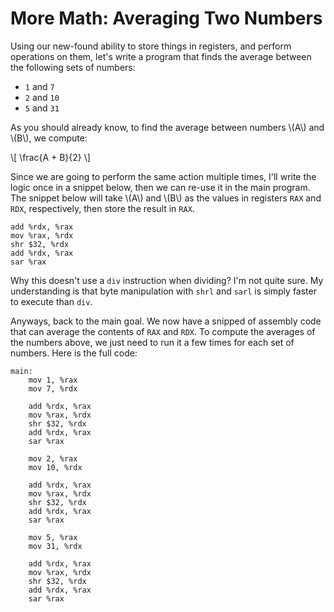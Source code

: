 # More Math: Averaging Two Numbers

Using our new-found ability to store things in registers, and perform operations on them, let's write a program that finds the average between the following sets of numbers:

- `1` and `7`
- `2` and `10`
- `5` and `31`

As you should already know, to find the average between numbers \\(A\\) and \\(B\\), we compute:

\\[
\frac{A + B}{2}
\\]

Since we are going to perform the same action multiple times, I'll write the logic once in a snippet below, then we can re-use it in the main program. The snippet below will take \\(A\\) and \\(B\\) as the values in registers `RAX` and `RDX`, respectively, then store the result in `RAX`.

```x86asm
add %rdx, %rax
mov %rax, %rdx
shr $32, %rdx
add %rdx, %rax
sar %rax
```

Why this doesn't use a `div` instruction when dividing? I'm not quite sure. My understanding is that byte manipulation with `shrl` and `sarl` is simply faster to execute than `div`.

Anyways, back to the main goal. We now have a snipped of assembly code that can average the contents of `RAX` and `RDX`. To compute the averages of the numbers above, we just need to run it a few times for each set of numbers. Here is the full code:

```x86asm
main:
    mov 1, %rax
    mov 7, %rdx

    add %rdx, %rax
    mov %rax, %rdx
    shr $32, %rdx
    add %rdx, %rax
    sar %rax

    mov 2, %rax
    mov 10, %rdx

    add %rdx, %rax
    mov %rax, %rdx
    shr $32, %rdx
    add %rdx, %rax
    sar %rax

    mov 5, %rax
    mov 31, %rdx

    add %rdx, %rax
    mov %rax, %rdx
    shr $32, %rdx
    add %rdx, %rax
    sar %rax
```